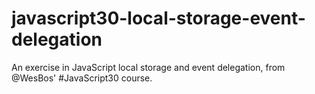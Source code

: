 # javascript30-local-storage-event-delegation
An exercise in JavaScript local storage and event delegation, from @WesBos' #JavaScript30 course.
